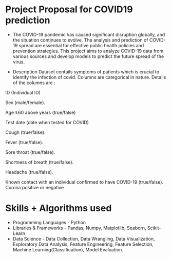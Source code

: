 # Project Proposal for COVID19 prediction

- The COVID-19 pandemic has caused significant disruption globally, and the situation continues to evolve. The analysis and prediction of COVID-19 spread are essential for effective public health policies and prevention strategies. This project aims to analyze COVID-19 data from various sources and develop models to predict the future spread of the virus.

- Description Dataset contails symptoms of patients which is crucial to identify the infection of covid. Columns are categorical in nature. Details of the columns are :

ID (Individual ID)

Sex (male/female).

Age ≥60 above years (true/false)

Test date (date when tested for COVID)

Cough (true/false).

Fever (true/false).

Sore throat (true/false).

Shortness of breath (true/false).

Headache (true/false).

Known contact with an individual confirmed to have COVID-19 (true/false). Corona positive or negative

# Skills + Algorithms used
- Programming Languages - Python
- Libraries & Frameworks - Pandas, Numpy, Matplotlib, Seaborn, Scikit-Learn
- Data Science - Data Collection, Data Wrangling, Data Visualization, Exploratory Data Analysis, Feature Engineering, Feature
Selection, Machine Learning(Classification), Model Evaluation.
